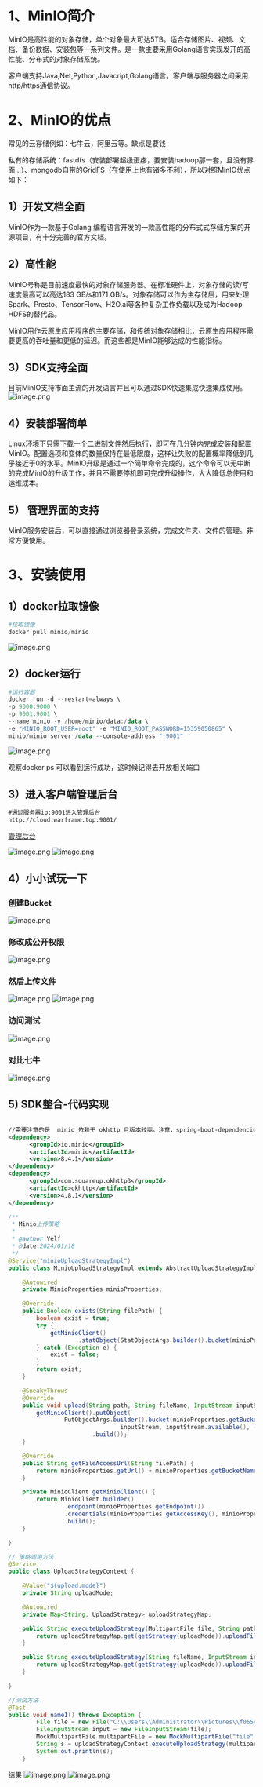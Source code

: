 # 1、MinIO简介

MinIO是高性能的对象存储，单个对象最大可达5TB。适合存储图片、视频、文档、备份数据、安装包等一系列文件。是一款主要采用Golang语言实现发开的高性能、分布式的对象存储系统。

客户端支持Java,Net,Python,Javacript,Golang语言。客户端与服务器之间采用http/https通信协议。

# 2、MinIO的优点

常见的云存储例如：七牛云，阿里云等。缺点是要钱

私有的存储系统：fastdfs（安装部署超级蛋疼，要安装hadoop那一套，且没有界面...）、mongodb自带的GridFS（在使用上也有诸多不利），所以对照MinIO优点如下：

## 1）开发文档全面

MinIO作为一款基于Golang 编程语言开发的一款高性能的分布式式存储方案的开源项目，有十分完善的官方文档。

## 2）高性能

MinIO号称是目前速度最快的对象存储服务器。在标准硬件上，对象存储的读/写速度最高可以高达183 GB/s和171 GB/s。对象存储可以作为主存储层，用来处理Spark、Presto、TensorFlow、H2O.ai等各种复杂工作负载以及成为Hadoop HDFS的替代品。

MinIO用作云原生应用程序的主要存储，和传统对象存储相比，云原生应用程序需要更高的吞吐量和更低的延迟。而这些都是MinIO能够达成的性能指标。

## 3）SDK支持全面

目前MinIO支持市面主流的开发语言并且可以通过SDK快速集成快速集成使用。
![image.png](http://kodo.yelingfa.top/xyblog/aurora/articles/4eb85ef62faf768f95bf306e3572c4b0.png)

## 4）安装部署简单

Linux环境下只需下载一个二进制文件然后执行，即可在几分钟内完成安装和配置MinIO。配置选项和变体的数量保持在最低限度，这样让失败的配置概率降低到几乎接近于0的水平。MinIO升级是通过一个简单命令完成的，这个命令可以无中断的完成MinIO的升级工作，并且不需要停机即可完成升级操作，大大降低总使用和运维成本。

## 5） 管理界面的支持

MinIO服务安装后，可以直接通过浏览器登录系统，完成文件夹、文件的管理。非常方便使用。

# 3、安装使用

## 1）docker拉取镜像

```powershell
#拉取镜像
docker pull minio/minio

```

![image.png](http://kodo.yelingfa.top/xyblog/aurora/articles/27418a018d6d169d8a71cc091dcc507f.png)

## 2）docker运行

```powershell
#运行容器
docker run -d --restart=always \
-p 9000:9000 \
-p 9001:9001 \
--name minio -v /home/minio/data:/data \
-e "MINIO_ROOT_USER=root" -e "MINIO_ROOT_PASSWORD=15359050865" \
minio/minio server /data --console-address ":9001"

```

![image.png](http://kodo.yelingfa.top/xyblog/aurora/articles/28ec4cccfe33ff80fbe9cf9a321635f6.png)

观察docker ps 可以看到运行成功，这时候记得去开放相关端口

## 3）进入客户端管理后台

```html
#通过服务器ip:9001进入管理后台
http://cloud.warframe.top:9001/
```

[管理后台](http://cloud.warframe.top:9001/)

![image.png](http://kodo.yelingfa.top/xyblog/aurora/articles/99abae843df6041a8026b108417a7bd0.png)
![image.png](http://kodo.yelingfa.top/xyblog/aurora/articles/d52009c76d1ba96a4e81651855c20b5b.png)

## 4）小小试玩一下

### 创建Bucket

![image.png](http://kodo.yelingfa.top/xyblog/aurora/articles/4debed2025f69712e5ecb09e1aebc659.png)

### 修改成公开权限

![image.png](http://kodo.yelingfa.top/xyblog/aurora/articles/ef35a91777f60f377ae5da79c1c0961f.png)

### 然后上传文件

![image.png](http://kodo.yelingfa.top/xyblog/aurora/articles/5d2a7a4a8d4eaf7bfc4fb2e2824eb166.png)
![image.png](http://kodo.yelingfa.top/xyblog/aurora/articles/a6b5163aae85c1c412ff7a50afa0f604.png)

### 访问测试

![image.png](http://kodo.yelingfa.top/xyblog/aurora/articles/a0d0f9fb8ecf7ad107cb14a9e1be9e39.png)

### 对比七牛

![image.png](http://kodo.yelingfa.top/xyblog/aurora/articles/a1eb2b583898d7821ea64018c72dae3f.png)

## 5) SDK整合-代码实现

```xml

//需要注意的是  minio 依赖于 okhttp 且版本较高。注意，spring-boot-dependencies 中的不够高
<dependency>
      <groupId>io.minio</groupId>
      <artifactId>minio</artifactId>
      <version>8.4.1</version>
</dependency>
<dependency>
      <groupId>com.squareup.okhttp3</groupId>
      <artifactId>okhttp</artifactId>
      <version>4.8.1</version>
</dependency>

```

```java
/**
 * Minio上传策略
 *
 * @author Yelf
 * @date 2024/01/18
 */
@Service("minioUploadStrategyImpl")
public class MinioUploadStrategyImpl extends AbstractUploadStrategyImpl {

    @Autowired
    private MinioProperties minioProperties;

    @Override
    public Boolean exists(String filePath) {
        boolean exist = true;
        try {
            getMinioClient()
                    .statObject(StatObjectArgs.builder().bucket(minioProperties.getBucketName()).object(filePath).build());
        } catch (Exception e) {
            exist = false;
        }
        return exist;
    }

    @SneakyThrows
    @Override
    public void upload(String path, String fileName, InputStream inputStream) {
        getMinioClient().putObject(
                PutObjectArgs.builder().bucket(minioProperties.getBucketName()).object(path + fileName).stream(
                                inputStream, inputStream.available(), -1)
                        .build());
    }

    @Override
    public String getFileAccessUrl(String filePath) {
        return minioProperties.getUrl() + minioProperties.getBucketName() + "/" + filePath;
    }

    private MinioClient getMinioClient() {
        return MinioClient.builder()
                .endpoint(minioProperties.getEndpoint())
                .credentials(minioProperties.getAccessKey(), minioProperties.getSecretKey())
                .build();
    }

}

// 策略调用方法
@Service
public class UploadStrategyContext {

    @Value("${upload.mode}")
    private String uploadMode;

    @Autowired
    private Map<String, UploadStrategy> uploadStrategyMap;

    public String executeUploadStrategy(MultipartFile file, String path) {
        return uploadStrategyMap.get(getStrategy(uploadMode)).uploadFile(file, path);
    }

    public String executeUploadStrategy(String fileName, InputStream inputStream, String path) {
        return uploadStrategyMap.get(getStrategy(uploadMode)).uploadFile(fileName, inputStream, path);
    }

}

//测试方法
@Test
public void name1() throws Exception {
        File file = new File("C:\\Users\\Administrator\\Pictures\\f065408be0151aecbf5a9443e0272407.jpg");
        FileInputStream input = new FileInputStream(file);
        MockMultipartFile multipartFile = new MockMultipartFile("file", file.getName(), "image/jpeg", input);
        String s = uploadStrategyContext.executeUploadStrategy(multipartFile, "cs/");
        System.out.println(s);
    }

```

结果
![image.png](http://kodo.yelingfa.top/xyblog/aurora/articles/5066f6aebf4fb4cb0966dde6f0e244a3.png)
![image.png](http://kodo.yelingfa.top/xyblog/aurora/articles/408c830c4912304969f1d068a8b2f9e9.png)
